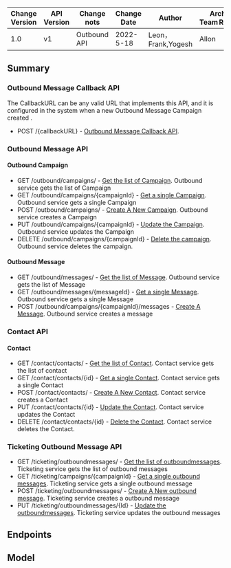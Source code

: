   | Change Version | API Version | Change nots | Change Date | Author |Architect Team Reviewer | 
  | - | - | - | - | - |- |
  | 1.0 | v1 |Outbound API | 2022-5-18 | Leon，Frank,Yogesh|  Allon|

## Summary

### Outbound Message Callback API 

The CallbackURL can be any valid URL that implements this API, and it is configured in the system when a new Outbound Message Campaign created . 
  - POST /{callbackURL} - [Outbound Message Callback API](#voice-channel-adapter-receives-input). 

### Outbound Message API  

#### Outbound Campaign
  - GET /outbound/campaigns/ - [Get the list of Campaign](#get-the-list-of-campaign).  Outbound service gets the list of Campaign
  - GET /outbound/campaigns/{campaignId} - [Get a single Campaign](#get-a-single-campaign).  Outbound service gets a single Campaign
  - POST /outbound/campaigns/ - [Create A New Campaign](#create-a-new-campaign).  Outbound service creates a Campaign
  - PUT /outbound/campaigns/{campaignId} - [Update the Campaign](#update-the-campaign).  Outbound service updates the Campaign
  - DELETE /outbound/campaigns/{campaignId} - [Delete the campaign](#delete-the-campaign). Outbound service deletes the campaign.
#### Outbound Message
  - GET /outbound/messages/ - [Get the list of Message](#get-the-list-of-message).  Outbound service gets the list of Message
  - GET /outbound/messages/{messageId} - [Get a single Message](#get-a-single-message).  Outbound service gets a single Message
  - POST /outbound/campaigns/{campaignId}/messages - [Create A Message](#create-a-message).  Outbound service creates a message 

### Contact API 
####  Contact
  - GET /contact/contacts/ - [Get the list of Contact](#get-the-list-of-contact).  Contact service gets the list of contact
  - GET /contact/contacts/{id} - [Get a single Contact](#get-a-single-contact).  Contact service gets a single Contact
  - POST /contact/contacts/ - [Create A New Contact](#create-a-new-contact).  Contact service creates a Contact
  - PUT /contact/contacts/{id} - [Update the Contact](#update-the-contact).  Contact service updates the Contact
  - DELETE /contact/contacts/{id} - [Delete the Contact](#delete-the-contact). Contact service deletes the Contact.

### Ticketing Outbound Message API 
  - GET /ticketing/outboundmessages/ - [Get the list of outboundmessages](#get-the-list-of-outbound-messages).  Ticketing service gets the list of outbound messages
  - GET /ticketing/campaigns/{campaignId} - [Get a single outbound messages](#get-a-single-campaign).  Ticketing service gets a single outbound message
  - POST /ticketing/outboundmessages/ - [Create A New outbound message](#create-a-new-outbound-message).  Ticketing service creates a outbound message
  - PUT /ticketing/outboundmessages/{Id} - [Update the outboundmessages](#update-the-outbound-message).  Ticketing service updates the outbound messages


## Endpoints

## Model
